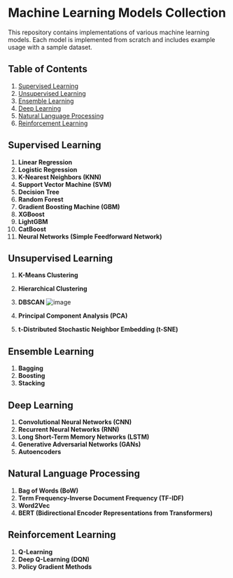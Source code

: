 # Machine Learning Models Collection

This repository contains implementations of various machine learning models. Each model is implemented from scratch and includes example usage with a sample dataset.

## Table of Contents

1. [Supervised Learning](#supervised-learning)
2. [Unsupervised Learning](#unsupervised-learning)
3. [Ensemble Learning](#ensemble-learning)
4. [Deep Learning](#deep-learning)
5. [Natural Language Processing](#natural-language-processing)
6. [Reinforcement Learning](#reinforcement-learning)

## Supervised Learning

1. **Linear Regression**
2. **Logistic Regression**
3. **K-Nearest Neighbors (KNN)**
4. **Support Vector Machine (SVM)**
5. **Decision Tree**
6. **Random Forest**
7. **Gradient Boosting Machine (GBM)**
8. **XGBoost**
9. **LightGBM**
10. **CatBoost**
11. **Neural Networks (Simple Feedforward Network)**

## Unsupervised Learning

1. **K-Means Clustering**
2. **Hierarchical Clustering**
3. **DBSCAN**
  ![image](https://github.com/Mahmoud3wwd/Machine-learning-models-collection/assets/150680874/24b81e9c-9462-4657-b18f-fa3f3ee2ce38)

5. **Principal Component Analysis (PCA)**
6. **t-Distributed Stochastic Neighbor Embedding (t-SNE)**

## Ensemble Learning

1. **Bagging**
2. **Boosting**
3. **Stacking**

## Deep Learning

1. **Convolutional Neural Networks (CNN)**
2. **Recurrent Neural Networks (RNN)**
3. **Long Short-Term Memory Networks (LSTM)**
4. **Generative Adversarial Networks (GANs)**
5. **Autoencoders**

## Natural Language Processing

1. **Bag of Words (BoW)**
2. **Term Frequency-Inverse Document Frequency (TF-IDF)**
3. **Word2Vec**
4. **BERT (Bidirectional Encoder Representations from Transformers)**

## Reinforcement Learning

1. **Q-Learning**
2. **Deep Q-Learning (DQN)**
3. **Policy Gradient Methods**

